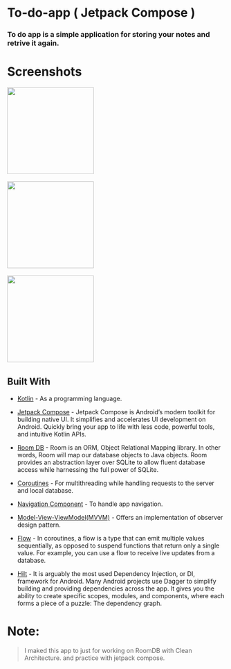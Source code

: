 # To-do-app ( Jetpack Compose )
### To do app is a simple application for storing your notes and retrive it again. 

 # Screenshots
  <img src="https://user-images.githubusercontent.com/62241386/181088806-b77d0859-3a86-41e9-ae66-f928455d9c0e.PNG" width="200">&nbsp; 
  
 <img src="https://user-images.githubusercontent.com/62241386/181088810-4b26fa87-8c16-4fb7-90e7-2e52839d0357.PNG" width="200">&nbsp; 
    
 <img src="https://user-images.githubusercontent.com/62241386/181088813-ee730404-7792-49dc-8384-a1d09d732601.PNG" width="200">&nbsp; 
      

## Built With

* [Kotlin](https://kotlinlang.org) - As a programming language.

* [Jetpack Compose](https://developer.android.com/jetpack/compose) - Jetpack Compose is Android’s modern toolkit for building native UI. It simplifies and accelerates UI development on Android. Quickly bring your app to life with less code, powerful tools, and intuitive Kotlin APIs.

* [Room DB](https://firebase.google.com/) - Room is an ORM, Object Relational Mapping library. In other words, Room will map our database objects to Java objects. Room provides an abstraction layer over SQLite to allow fluent database access while harnessing the full power of SQLite. 

* [Coroutines](https://developer.android.com/kotlin/coroutines) - For multithreading while handling requests to the server and local database.

* [Navigation Component](https://developer.android.com/guide/navigation/navigation-getting-started) - To handle app navigation.


* [Model-View-ViewModel(MVVM)](https://developer.android.com/topic/architecture) - Offers an implementation of observer design pattern.

* [Flow](https://developer.android.com/kotlin/flow) - In coroutines, a flow is a type that can emit multiple values sequentially, as opposed to suspend functions that return only a single value. For example, you can use a flow to receive live updates from a database.


* [Hilt](https://developer.android.com/training/dependency-injection/hilt-android) - It is arguably the most used Dependency Injection, or DI, framework for Android. Many Android projects use Dagger to simplify building and providing dependencies across the app. It gives you the ability to create specific scopes, modules, and components, where each forms a piece of a puzzle: The dependency graph.

# Note:
 > I maked this app to just for working on RoomDB with Clean Architecture.
   and practice with jetpack compose.
